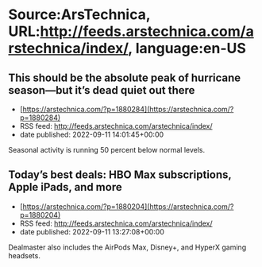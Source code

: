 # Source:ArsTechnica, URL:http://feeds.arstechnica.com/arstechnica/index/, language:en-US

## This should be the absolute peak of hurricane season—but it’s dead quiet out there
 - [https://arstechnica.com/?p=1880284](https://arstechnica.com/?p=1880284)
 - RSS feed: http://feeds.arstechnica.com/arstechnica/index/
 - date published: 2022-09-11 14:01:45+00:00

Seasonal activity is running 50 percent below normal levels.

## Today’s best deals: HBO Max subscriptions, Apple iPads, and more
 - [https://arstechnica.com/?p=1880204](https://arstechnica.com/?p=1880204)
 - RSS feed: http://feeds.arstechnica.com/arstechnica/index/
 - date published: 2022-09-11 13:27:08+00:00

Dealmaster also includes the AirPods Max, Disney+, and HyperX gaming headsets.

